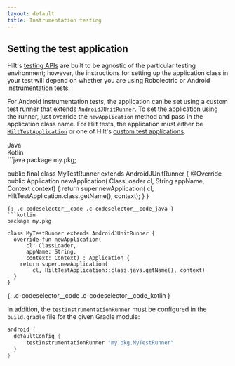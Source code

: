 ```yaml
---
layout: default
title: Instrumentation testing
---
```


## Setting the test application

Hilt's [testing APIs](testing.md) are built to be agnostic of the particular
testing environment; however, the instructions for setting up the application
class in your test will depend on whether you are using Robolectric or Android
instrumentation tests.

For Android instrumentation tests, the application can be set using a custom
test runner that extends [`AndroidJUnitRunner`]. To set the application using
the runner, just override the `newApplication` method and pass in the
application class name. For Hilt tests, the application must either be
[`HiltTestApplication`] or one of Hilt's
[custom test applications](testing.md#custom-test-application).

<div class="c-codeselector__button c-codeselector__button_java">Java</div>
<div class="c-codeselector__button c-codeselector__button_kotlin">Kotlin</div>
```java
package my.pkg;

public final class MyTestRunner extends AndroidJUnitRunner {
  @Override
  public Application newApplication(
      ClassLoader cl, String appName, Context context) {
    return super.newApplication(
        cl, HiltTestApplication.class.getName(), context);
  }
}
```
{: .c-codeselector__code .c-codeselector__code_java }
```kotlin
package my.pkg

class MyTestRunner extends AndroidJUnitRunner {
  override fun newApplication(
      cl: ClassLoader,
      appName: String,
      context: Context) : Application {
    return super.newApplication(
        cl, HiltTestApplication::class.java.getName(), context)
  }
}
```
{: .c-codeselector__code .c-codeselector__code_kotlin }

In addition, the `testInstrumentationRunner` must be configured in the
`build.gradle` file for the given Gradle module:

```groovy
android {
  defaultConfig {
      testInstrumentationRunner "my.pkg.MyTestRunner"
  }
}
```

[`AndroidJUnitRunner`]: https://developer.android.com/reference/androidx/test/runner/AndroidJUnitRunner
[`HiltTestApplication`]: https://dagger.dev/api/latest/dagger/hilt/android/testing/HiltTestApplication.html
